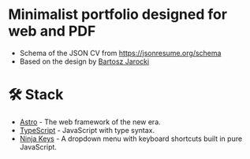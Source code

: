 # Minimalist portfolio designed for web and PDF

- Schema of the JSON CV from https://jsonresume.org/schema
- Based on the design by [Bartosz Jarocki](https://github.com/BartoszJarocki/cv)

# 🛠️ Stack

- [Astro](https://astro.build/) - The web framework of the new era.
- [TypeScript](https://www.typescriptlang.org/) - JavaScript with type syntax.
- [Ninja Keys](https://github.com/ssleptsov/ninja-keys) - A dropdown menu with keyboard shortcuts built in pure JavaScript.
